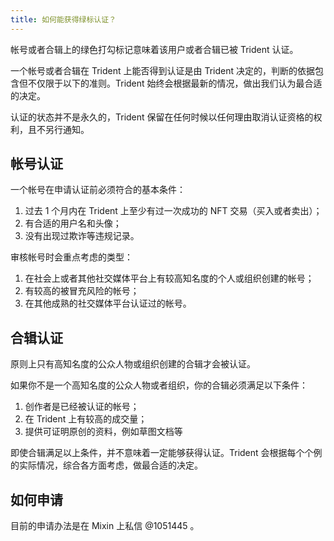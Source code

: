 ```yaml
---
title: 如何能获得绿标认证？
---
```


帐号或者合辑上的绿色打勾标记意味着该用户或者合辑已被 Trident 认证。

一个帐号或者合辑在 Trident 上能否得到认证是由 Trident 决定的，判断的依据包含但不仅限于以下的准则。Trident 始终会根据最新的情况，做出我们认为最合适的决定。

认证的状态并不是永久的，Trident 保留在任何时候以任何理由取消认证资格的权利，且不另行通知。

## 帐号认证

一个帐号在申请认证前必须符合的基本条件：

1. 过去 1 个月内在 Trident 上至少有过一次成功的 NFT 交易（买入或者卖出）；
2. 有合适的用户名和头像；
3. 没有出现过欺诈等违规记录。

审核帐号时会重点考虑的类型：

1. 在社会上或者其他社交媒体平台上有较高知名度的个人或组织创建的帐号；
2. 有较高的被冒充风险的帐号；
3. 在其他成熟的社交媒体平台认证过的帐号。

## 合辑认证

原则上只有高知名度的公众人物或组织创建的合辑才会被认证。

如果你不是一个高知名度的公众人物或者组织，你的合辑必须满足以下条件：

1. 创作者是已经被认证的帐号；
2. 在 Trident 上有较高的成交量；
3. 提供可证明原创的资料，例如草图文档等

即使合辑满足以上条件，并不意味着一定能够获得认证。Trident 会根据每个个例的实际情况，综合各方面考虑，做最合适的决定。

## 如何申请

目前的申请办法是在 Mixin 上私信 @1051445 。
